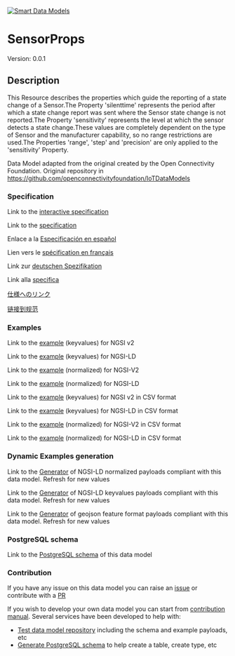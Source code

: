 [![Smart Data Models](https://smartdatamodels.org/wp-content/uploads/2022/01/SmartDataModels_logo.png "Logo")](https://smartdatamodels.org)
# SensorProps
Version: 0.0.1

## Description 

This Resource describes the properties which guide the reporting of a state change of a Sensor.The Property 'silenttime' represents the period after which a state change report was sent where the Sensor state change is not reported.The Property 'sensitivity' represents the level at which the sensor detects a state change.These values are completely dependent on the type of Sensor and the manufacturer capability, so no range restrictions are used.The Properties 'range', 'step' and 'precision' are only applied to the 'sensitivity' Property.

Data Model adapted from the original created by the Open Connectivity Foundation. Original repository in https://github.com/openconnectivityfoundation/IoTDataModels
### Specification

Link to the [interactive specification](https://swagger.lab.fiware.org/?url=https://smart-data-models.github.io/dataModel.OCF/SensorProps/swagger.yaml)

Link to the [specification](https://github.com/smart-data-models/dataModel.OCF/blob/master/SensorProps/doc/spec.md)

Enlace a la [Especificación en español](https://github.com/smart-data-models/dataModel.OCF/blob/master/SensorProps/doc/spec_ES.md)

Lien vers le [spécification en français](https://github.com/smart-data-models/dataModel.OCF/blob/master/SensorProps/doc/spec_FR.md)

Link zur [deutschen Spezifikation](https://github.com/smart-data-models/dataModel.OCF/blob/master/SensorProps/doc/spec_DE.md)

Link alla [specifica](https://github.com/smart-data-models/dataModel.OCF/blob/master/SensorProps/doc/spec_IT.md)

[仕様へのリンク](https://github.com/smart-data-models/dataModel.OCF/blob/master/SensorProps/doc/spec_JA.md)

[链接到规范](https://github.com/smart-data-models/dataModel.OCF/blob/master/SensorProps/doc/spec_ZH.md)
### Examples

Link to the [example](https://smart-data-models.github.io/dataModel.OCF/SensorProps/examples/example.json) (keyvalues) for NGSI v2

Link to the [example](https://smart-data-models.github.io/dataModel.OCF/SensorProps/examples/example.jsonld) (keyvalues) for NGSI-LD

Link to the [example](https://smart-data-models.github.io/dataModel.OCF/SensorProps/examples/example-normalized.json) (normalized) for NGSI-V2

Link to the [example](https://smart-data-models.github.io/dataModel.OCF/SensorProps/examples/example-normalized.jsonld) (normalized) for NGSI-LD

Link to the [example](https://github.com/smart-data-models/dataModel.OCF/blob/master/SensorProps/examples/example.json.csv) (keyvalues) for NGSI v2 in CSV format

Link to the [example](https://github.com/smart-data-models/dataModel.OCF/blob/master/SensorProps/examples/example.jsonld.csv) (keyvalues) for NGSI-LD in CSV format

Link to the [example](https://github.com/smart-data-models/dataModel.OCF/blob/master/SensorProps/examples/example-normalized.json.csv) (normalized) for NGSI-V2 in CSV format

Link to the [example](https://github.com/smart-data-models/dataModel.OCF/blob/master/SensorProps/examples/example-normalized.jsonld.csv) (normalized) for NGSI-LD in CSV format
### Dynamic Examples generation

Link to the [Generator](https://smartdatamodels.org/extra/ngsi-ld_generator.php?schemaUrl=https://raw.githubusercontent.com/smart-data-models/dataModel.OCF/master/SensorProps/schema.json&email=info@smartdatamodels.org) of NGSI-LD normalized payloads compliant with this data model. Refresh for new values

Link to the [Generator](https://smartdatamodels.org/extra/ngsi-ld_generator_keyvalues.php?schemaUrl=https://raw.githubusercontent.com/smart-data-models/dataModel.OCF/master/SensorProps/schema.json&email=info@smartdatamodels.org) of NGSI-LD keyvalues payloads compliant with this data model. Refresh for new values

Link to the [Generator](https://smartdatamodels.org/extra/geojson_features_generator.php?schemaUrl=https://raw.githubusercontent.com/smart-data-models/dataModel.OCF/master/SensorProps/schema.json&email=info@smartdatamodels.org) of geojson feature format payloads compliant with this data model. Refresh for new values
### PostgreSQL schema

Link to the [PostgreSQL schema](https://github.com/smart-data-models/dataModel.OCF/blob/master/SensorProps/schema.sql) of this data model
### Contribution

 If you have any issue on this data model you can raise an [issue](https://github.com/smart-data-models/dataModel.OCF/issues)  or contribute with a [PR](https://github.com/smart-data-models/dataModel.OCF/pulls)

 If you wish to develop your own data model you can start from [contribution manual](https://bit.ly/contribution_manual). Several services have been developed to help with: 
 - [Test data model repository](https://smartdatamodels.org/index.php/data-models-contribution-api/) including the schema and example payloads, etc
 - [Generate PostgreSQL schema](https://smartdatamodels.org/index.php/sql-service/) to help create a table, create type, etc